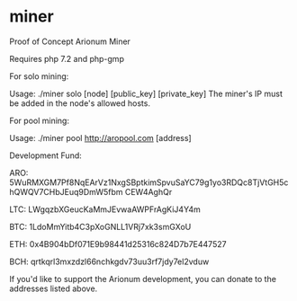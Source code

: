 # miner
Proof of Concept Arionum Miner

Requires php 7.2 and php-gmp

For solo mining:

Usage: ./miner solo [node] [public_key] [private_key]
The miner's IP must be added in the node's allowed hosts.


For pool mining:

Usage: ./miner pool http://aropool.com [address]



Development Fund:

ARO: 5WuRMXGM7Pf8NqEArVz1NxgSBptkimSpvuSaYC79g1yo3RDQc8TjVtGH5chQWQV7CHbJEuq9DmW5fbm CEW4AghQr

LTC: LWgqzbXGeucKaMmJEvwaAWPFrAgKiJ4Y4m

BTC: 1LdoMmYitb4C3pXoGNLL1VRj7xk3smGXoU

ETH: 0x4B904bDf071E9b98441d25316c824D7b7E447527

BCH: qrtkqrl3mxzdzl66nchkgdv73uu3rf7jdy7el2vduw

If you'd like to support the Arionum development, you can donate to the addresses listed above.
